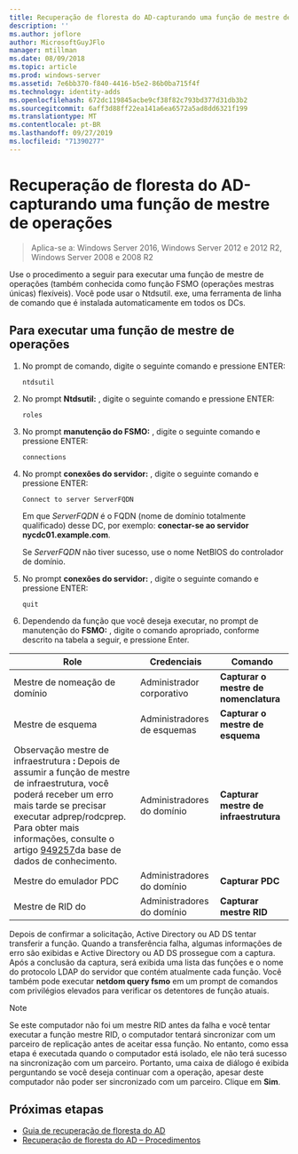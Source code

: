 ```yaml
---
title: Recuperação de floresta do AD-capturando uma função de mestre de operações
description: ''
ms.author: joflore
author: MicrosoftGuyJFlo
manager: mtillman
ms.date: 08/09/2018
ms.topic: article
ms.prod: windows-server
ms.assetid: 7e6bb370-f840-4416-b5e2-86b0ba715f4f
ms.technology: identity-adds
ms.openlocfilehash: 672dc119845acbe9cf38f82c793bd377d31db3b2
ms.sourcegitcommit: 6aff3d88ff22ea141a6ea6572a5ad8dd6321f199
ms.translationtype: MT
ms.contentlocale: pt-BR
ms.lasthandoff: 09/27/2019
ms.locfileid: "71390277"
---
```

# <a name="ad-forest-recovery---seizing-an-operations-master-role"></a>Recuperação de floresta do AD-capturando uma função de mestre de operações  

>Aplica-se a: Windows Server 2016, Windows Server 2012 e 2012 R2, Windows Server 2008 e 2008 R2

Use o procedimento a seguir para executar uma função de mestre de operações (também conhecida como função FSMO (operações mestras únicas) flexíveis). Você pode usar o Ntdsutil. exe, uma ferramenta de linha de comando que é instalada automaticamente em todos os DCs.  
  
## <a name="to-seize-an-operations-master-role"></a>Para executar uma função de mestre de operações  
  
1. No prompt de comando, digite o seguinte comando e pressione ENTER:  

   ```  
   ntdsutil  
   ```  

2. No prompt **Ntdsutil:** , digite o seguinte comando e pressione ENTER:  

   ```  
   roles  
   ```  

3. No prompt **manutenção do FSMO:** , digite o seguinte comando e pressione ENTER:  

   ```  
   connections  
   ```  

4. No prompt **conexões do servidor:** , digite o seguinte comando e pressione ENTER:  

   ```  
   Connect to server ServerFQDN  
   ```  

   Em que *ServerFQDN* é o FQDN (nome de domínio totalmente qualificado) desse DC, por exemplo: **conectar-se ao servidor nycdc01.example.com**.  

   Se *ServerFQDN* não tiver sucesso, use o nome NetBIOS do controlador de domínio.  

5. No prompt **conexões do servidor:** , digite o seguinte comando e pressione ENTER:  

   ```  
   quit  
   ```  

6. Dependendo da função que você deseja executar, no prompt de manutenção do **FSMO:** , digite o comando apropriado, conforme descrito na tabela a seguir, e pressione Enter.  
  
|Role|Credenciais|Comando|  
|----------|-----------------|-------------|  
|Mestre de nomeação de domínio|Administrador corporativo|**Capturar o mestre de nomenclatura**|  
|Mestre de esquema|Administradores de esquemas|**Capturar o mestre de esquema**|  
|Observação mestre de infraestrutura **:**  Depois de assumir a função de mestre de infraestrutura, você poderá receber um erro mais tarde se precisar executar adprep/rodcprep. Para obter mais informações, consulte o artigo [949257](https://support.microsoft.com/kb/949257)da base de dados de conhecimento.|Administradores do domínio|**Capturar mestre de infraestrutura**|  
|Mestre do emulador PDC|Administradores do domínio|**Capturar PDC**|  
|Mestre de RID do|Administradores do domínio|**Capturar mestre RID**|  

Depois de confirmar a solicitação, Active Directory ou AD DS tentar transferir a função. Quando a transferência falha, algumas informações de erro são exibidas e Active Directory ou AD DS prossegue com a captura. Após a conclusão da captura, será exibida uma lista das funções e o nome do protocolo LDAP do servidor que contém atualmente cada função. Você também pode executar **netdom query fsmo** em um prompt de comandos com privilégios elevados para verificar os detentores de função atuais.  
  
> [!NOTE]
> Se este computador não foi um mestre RID antes da falha e você tentar executar a função mestre RID, o computador tentará sincronizar com um parceiro de replicação antes de aceitar essa função. No entanto, como essa etapa é executada quando o computador está isolado, ele não terá sucesso na sincronização com um parceiro. Portanto, uma caixa de diálogo é exibida perguntando se você deseja continuar com a operação, apesar deste computador não poder ser sincronizado com um parceiro. Clique em **Sim**.  
  
## <a name="next-steps"></a>Próximas etapas

- [Guia de recuperação de floresta do AD](AD-Forest-Recovery-Guide.md)
- [Recuperação de floresta do AD – Procedimentos](AD-Forest-Recovery-Procedures.md)
